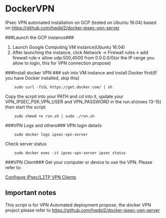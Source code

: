 # DockerVPN
IPsec VPN automated installation on GCP (tested on Ubuntu 16.04)  based on https://github.com/hwdsl2/docker-ipsec-vpn-server

###Launch the GCP instance###
1. Launch Google Computing VM instance(Ubuntu 16.04) 
2. After launching the instance, click Network -> Firewall rules-> add firewall rule-> allow udp:500,4500 from 0.0.0.0/0(or the IP range you allow to login, this for VPN connection propose)

###Install docker VPN ###
ssh into VM instance and install Docker first(If you have Docker installed, skip this)
```
	sudo curl -fsSL https://get.docker.com/ | sh
```
Copy the scrpit into your PATH and cd into it, update your VPN_IPSEC_PSK,VPN_USER and VPN_PASSWORD in the run.sh(rows 13-15) then start the script
```
	sudo chmod +x run.sh | sudo ./run.sh
```
###VPN Logs and others###
VPN login details
```
	sudo docker logs ipsec-vpn-server
```
Check server status
```
	sudo docker exec -it ipsec-vpn-server ipsec status
```
###VPN Client###
Get your computer or device to use the VPN. Please refer to:

[Configure IPsec/L2TP VPN Clients](https://github.com/hwdsl2/setup-ipsec-vpn/blob/master/docs/clients.md)

## Important notes
This script is for VPN Automated deployment propose, the docker VPN project please refer to https://github.com/hwdsl2/docker-ipsec-vpn-server
